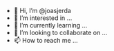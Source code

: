 - 👋 Hi, I’m @joasjerda
- 👀 I’m interested in ...
- 🌱 I’m currently learning ...
- 💞️ I’m looking to collaborate on ...
- 📫 How to reach me ...

<!---
joasjerda/joasjerda is a ✨ special ✨ repository because its `README.md` (this file) appears on your GitHub profile.
You can click the Preview link to take a look at your changes.
--->

